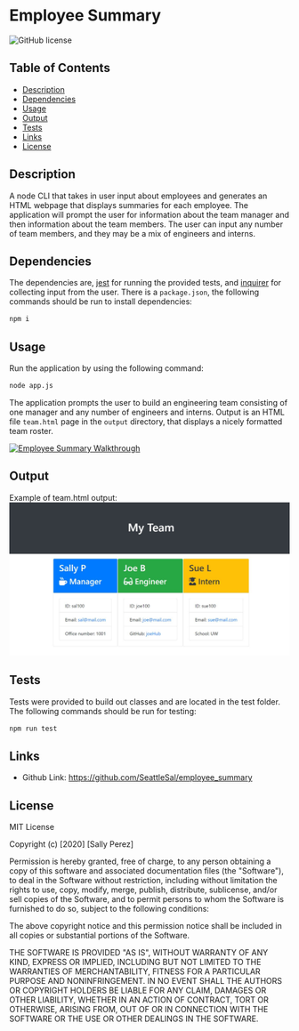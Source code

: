 # Employee Summary
![GitHub license](https://img.shields.io/badge/license-MIT-blue.svg)

## Table of Contents
* [Description](#description)
* [Dependencies](#dependencies)
* [Usage](#usage)
* [Output](#output)
* [Tests](#tests)
* [Links](#links)
* [License](#license)

## Description
A node CLI that takes in user input about employees and generates an HTML webpage that displays summaries for each employee. The application will prompt the user for information about the team manager and then information about the team members. The user can input any number of team members, and they may be a mix of engineers and interns.

## Dependencies
The dependencies are, [jest](https://jestjs.io/) for running the provided tests, and [inquirer](https://www.npmjs.com/package/inquirer) for collecting input from the user. There is a `package.json`, the following commands should be run to install dependencies:

```bash
npm i
```

## Usage
Run the application by using the following command:
```bash
node app.js
```

The application prompts the user to build an engineering team consisting of one manager and any number of engineers and interns. Output is an HTML file `team.html` page in the `output` directory, that displays a nicely formatted team roster.

[![Employee Summary Walkthrough](./assets/emp_sum_wt.gif)](https://drive.google.com/file/d/1NQ9flVJs1hh7ZyP5N8TeQPLjaCPJfxVy/view)

## Output
Example of team.html output:
![Example Team Output](./assets/output_ex.jpg)


## Tests
Tests were provided to build out classes and are located in the test folder. The following commands should be run for testing: 
```bash
npm run test
```

## Links
* Github Link: https://github.com/SeattleSal/employee_summary

## License

MIT License

Copyright (c) [2020] [Sally Perez]

Permission is hereby granted, free of charge, to any person obtaining a copy
of this software and associated documentation files (the "Software"), to deal
in the Software without restriction, including without limitation the rights
to use, copy, modify, merge, publish, distribute, sublicense, and/or sell
copies of the Software, and to permit persons to whom the Software is
furnished to do so, subject to the following conditions:

The above copyright notice and this permission notice shall be included in all
copies or substantial portions of the Software.

THE SOFTWARE IS PROVIDED "AS IS", WITHOUT WARRANTY OF ANY KIND, EXPRESS OR
IMPLIED, INCLUDING BUT NOT LIMITED TO THE WARRANTIES OF MERCHANTABILITY,
FITNESS FOR A PARTICULAR PURPOSE AND NONINFRINGEMENT. IN NO EVENT SHALL THE
AUTHORS OR COPYRIGHT HOLDERS BE LIABLE FOR ANY CLAIM, DAMAGES OR OTHER
LIABILITY, WHETHER IN AN ACTION OF CONTRACT, TORT OR OTHERWISE, ARISING FROM,
OUT OF OR IN CONNECTION WITH THE SOFTWARE OR THE USE OR OTHER DEALINGS IN THE
SOFTWARE.